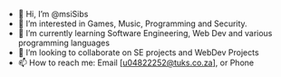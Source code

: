 - 👋 Hi, I’m @msiSibs
- 👀 I’m interested in Games, Music, Programming and Security.
- 🌱 I’m currently learning Software Engineering, Web Dev and various programming languages
- 💞️ I’m looking to collaborate on SE projects and WebDev Projects
- 📫 How to reach me: Email [u04822252@tuks.co.za], or Phone

<!---
msiSibs/msiSibs is a ✨ special ✨ repository because its `README.md` (this file) appears on your GitHub profile.
You can click the Preview link to take a look at your changes.
--->

